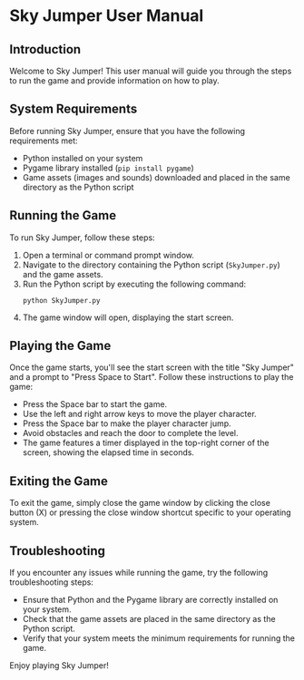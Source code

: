 # Sky Jumper User Manual

## Introduction
Welcome to Sky Jumper! This user manual will guide you through the steps to run the game and provide information on how to play.

## System Requirements
Before running Sky Jumper, ensure that you have the following requirements met:
- Python installed on your system
- Pygame library installed (`pip install pygame`)
- Game assets (images and sounds) downloaded and placed in the same directory as the Python script

## Running the Game
To run Sky Jumper, follow these steps:
1. Open a terminal or command prompt window.
2. Navigate to the directory containing the Python script (`SkyJumper.py`) and the game assets.
3. Run the Python script by executing the following command:
   ```
   python SkyJumper.py
   ```
4. The game window will open, displaying the start screen.

## Playing the Game
Once the game starts, you'll see the start screen with the title "Sky Jumper" and a prompt to "Press Space to Start". Follow these instructions to play the game:
- Press the Space bar to start the game.
- Use the left and right arrow keys to move the player character.
- Press the Space bar to make the player character jump.
- Avoid obstacles and reach the door to complete the level.
- The game features a timer displayed in the top-right corner of the screen, showing the elapsed time in seconds.

## Exiting the Game
To exit the game, simply close the game window by clicking the close button (X) or pressing the close window shortcut specific to your operating system.

## Troubleshooting
If you encounter any issues while running the game, try the following troubleshooting steps:
- Ensure that Python and the Pygame library are correctly installed on your system.
- Check that the game assets are placed in the same directory as the Python script.
- Verify that your system meets the minimum requirements for running the game.

Enjoy playing Sky Jumper!
